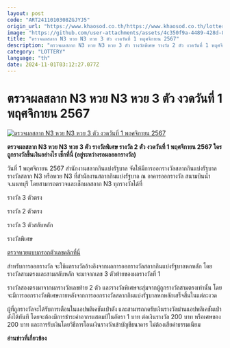 ```yaml
---
layout: post
code: "ART2411010308ZGJYJ5"
origin_url: "https://www.khaosod.co.th/https://www.khaosod.co.th/lottery/news_9485558"
image: "https://github.com/user-attachments/assets/4c350f9a-4489-428d-8adc-3b7b568f742a"
title: "ตรวจผลสลาก N3 หวย N3 หวย 3 ตัว งวดวันที่ 1 พฤศจิกายน 2567"
description: "ตรวจผลสลาก N3 หวย N3 หวย 3 ตัว รางวัลพิเศษ รางวัล 2 ตัว งวดวันที่ 1 พฤศจิกายน 2567 ใครถูกรางวัลขึ้นเงินอย่างไร เช็กที่นี่"
category: "LOTTERY"
language: "th"
date: 2024-11-01T03:12:27.077Z
---
```


# ตรวจผลสลาก N3 หวย N3 หวย 3 ตัว งวดวันที่ 1 พฤศจิกายน 2567

[![ตรวจผลสลาก N3 หวย N3 หวย 3 ตัว งวดวันที่ 1 พฤศจิกายน 2567](https://www.khaosod.co.th/wpapp/uploads/2024/11/Check-N3-lottery.jpg "ตรวจผลสลาก N3 หวย N3 หวย 3 ตัว งวดวันที่ 1 พฤศจิกายน 2567")](https://www.khaosod.co.th/wpapp/uploads/2024/11/Check-N3-lottery.jpg)

**ตรวจผลสลาก N3 หวย N3 หวย 3 ตัว รางวัลพิเศษ รางวัล 2 ตัว งวดวันที่ 1 พฤศจิกายน 2567 ใครถูกรางวัลขึ้นเงินอย่างไร เช็กที่นี่ (อยู่ระหว่างรอผลออกรางวัล)**

วันที่ 1 พฤศจิกายน 2567 สำนักงานสลากกินแบ่งรัฐบาล จัดให้มีการออกรางวัลสลากกินแบ่งรัฐบาล รางวัลสลาก N3 หรือหวย N3 ที่สำนักงานสลากกินแบ่งรัฐบาล ณ อาคารออกรางวัล สนามบินน้ำ จ.นนทบุรี โดยสามารถตรวจและเช็กผลสลาก N3 ทุกรางวัลได้ที่

รางวัล 3 ตัวตรง

รางวัล 2 ตัวตรง

รางวัล 3 ตัวสลับหลัก

รางวัลพิเศษ

[ตรวจหวยแบบกรอกตัวเลขคลิกที่นี่](https://www.khaosod.co.th/lottery)

สำหรับการออกรางวัล จะใช้ผลรางวัลอ้างอิงจากผลการออกรางวัลสลากกินแบ่งรัฐบาลหกหลัก โดยรางวัลสามตรงและสามสลับหลัก จะมาจากเลข 3 ตัวท้ายของผลรางวัลที่ 1

รางวัลสองตรงมาจากผลรางวัลเลขท้าย 2 ตัว และรางวัลพิเศษจะสุ่มจากผู้ถูกรางวัลสามตรงเท่านั้น โดยจะมีการออกรางวัลพิเศษภายหลังจากการออกรางวัลสลากกินแบ่งรัฐบาลหกหลักเสร็จสิ้นในแต่ละงวด

ผู้ที่ถูกรางวัลจะได้รับการเตือนในแอปพลิเคชันเป๋าตัง และสามารถกดรับเงินรางวัลผ่านแอปพลิเคชันเป๋าตังได้ทันที โดยจะต้องมีการชำระค่าอากรแสตมป์ในอัตรา 1 บาท ต่อเงินรางวัล 200 บาท หรือเศษของ 200 บาท และการรับเงินโดยวิธีการโอนเงินรางวัลเข้าบัญชีธนาคาร ไม่ต้องเสียค่าธรรมเนียม

**อ่านข่าวที่เกี่ยวข้อง**